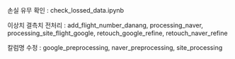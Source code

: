 손실 유무 확인 
: check_lossed_data.ipynb


이상치 결측치 전처리 
: add_flight_number_danang,
processing_naver,
processing_site_flight_google,
retouch_google_refine,
retouch_naver_refine

칼럼명 수정
: google_preprocessing,
naver_preprocessing,
site_processing

